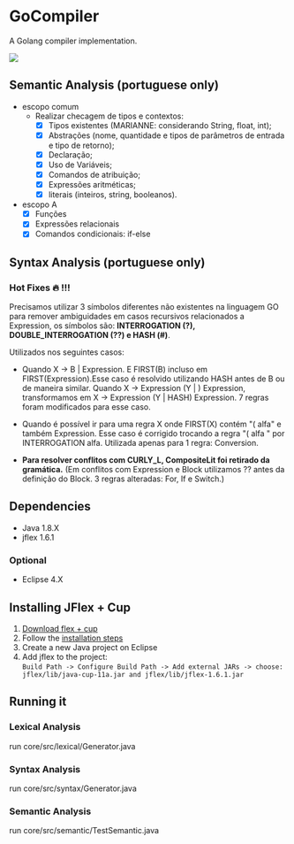 # GoCompiler

A Golang compiler implementation.

![](https://www.devteam.space/blog/wp-content/uploads/2017/03/gopher_head-min.png)

## Semantic Analysis (portuguese only)

* escopo comum
   * Realizar checagem de tipos e contextos:
     - [x] Tipos existentes (MARIANNE: considerando String, float, int);
     - [X] Abstrações (nome, quantidade e tipos de parâmetros de entrada e tipo de retorno);
     - [X] Declaração;
     - [X] Uso de Variáveis;
     - [X] Comandos de atribuição;
     - [X] Expressões aritméticas;
     - [X] literais (inteiros, string, booleanos).

* escopo A
     - [X] Funções
     - [X] Expressões relacionais
     - [X] Comandos condicionais: if-else

## Syntax Analysis (portuguese only)

### Hot Fixes :fire: !!!

Precisamos utilizar 3 símbolos diferentes não existentes na linguagem GO para remover ambiguidades em casos recursivos relacionados a Expression, os símbolos são: **INTERROGATION (?), DOUBLE_INTERROGATION (??) e HASH (#)**.

Utilizados nos seguintes casos:

* Quando X -> B | Expression. E FIRST(B) incluso em FIRST(Expression).Esse caso é resolvido utilizando HASH antes de B ou de maneira similar. Quando X -> Expression (Y | ) Expression, transformamos em X -> Expression (Y | HASH) Expression. 7 regras foram modificados para esse caso.

* Quando é possível ir para uma regra X onde FIRST(X) contém "( alfa" e também Expression. Esse caso é corrigido trocando a regra "( alfa " por INTERROGATION alfa. Utilizada apenas para 1 regra: Conversion.

* **Para resolver conflitos com CURLY_L, CompositeLit foi retirado da gramática.** (Em conflitos com Expression e Block utilizamos ?? antes da definição do Block. 3 regras alteradas: For, If e Switch.)

## Dependencies

* Java 1.8.X
* jflex 1.6.1

### Optional

* Eclipse 4.X

## Installing JFlex + Cup

1. [Download flex + cup](http://jflex.de/download.html)
2. Follow the [installation steps](http://jflex.de/installing.html)
3. Create a new Java project on Eclipse
4. Add jflex to the project:  
`Build Path -> Configure Build Path -> Add external JARs -> choose: jflex/lib/java-cup-11a.jar and jflex/lib/jflex-1.6.1.jar`

## Running it

### Lexical Analysis

run core/src/lexical/Generator.java

### Syntax Analysis

run core/src/syntax/Generator.java

### Semantic Analysis

run core/src/semantic/TestSemantic.java
